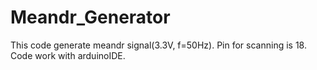# Meandr_Generator
This code generate meandr signal(3.3V, f=50Hz). Pin for scanning is 18.
Code work with arduinoIDE.
